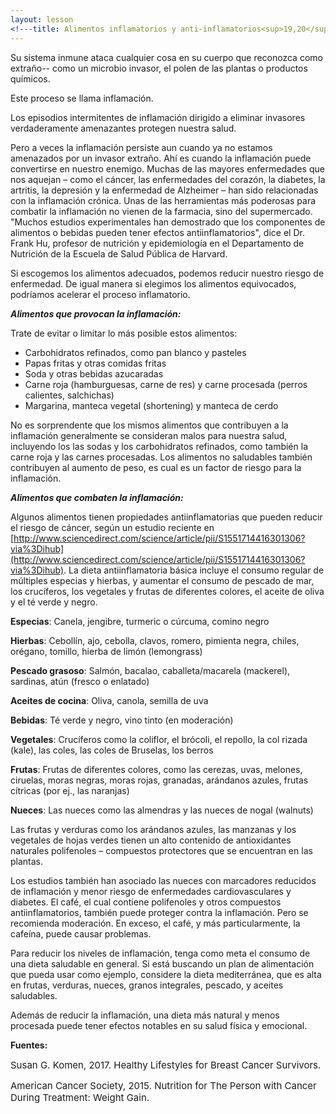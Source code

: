```yaml
---
layout: lesson
<!---title: Alimentos inflamatorios y anti-inflamatorios<sup>19,20</sup>--->
---
```

Su sistema inmune ataca cualquier cosa en su cuerpo que reconozca como extraño-- como un microbio invasor, el polen de las plantas o productos químicos.

Este proceso se llama inflamación. 

Los episodios intermitentes de inflamación dirigido a eliminar invasores verdaderamente amenazantes protegen nuestra salud. 

Pero a veces la inflamación persiste aun cuando ya no estamos amenazados por un invasor extraño. Ahí es cuando la inflamación puede convertirse en nuestro enemigo. Muchas de las mayores enfermedades que nos aquejan – como el cáncer, las enfermedades del corazón, la diabetes, la artritis, la depresión y la enfermedad de Alzheimer – han sido relacionadas con la inflamación crónica.
Unas de las herramientas más poderosas para combatir la inflamación no vienen de la farmacia, sino del supermercado. "Muchos estudios experimentales han demostrado que los componentes de alimentos o bebidas pueden tener efectos antiinflamatorios", dice el Dr. Frank Hu, profesor de nutrición y epidemiología en el Departamento de Nutrición de la Escuela de Salud Pública de Harvard.
		
Si escogemos los alimentos adecuados, podemos reducir nuestro riesgo de enfermedad. De igual manera si elegimos los alimentos equivocados, podríamos acelerar el proceso inflamatorio.


***Alimentos que provocan la inflamación:***

Trate de evitar o limitar lo más posible estos alimentos:

* Carbohidratos refinados, como pan blanco y pasteles
* Papas fritas y otras comidas fritas
* Soda y otras bebidas azucaradas
* Carne roja (hamburguesas, carne de res) y carne procesada (perros calientes, salchichas)
* Margarina, manteca vegetal (shortening) y manteca de cerdo

No es sorprendente que los mismos alimentos que contribuyen a la inflamación generalmente se consideran malos para nuestra salud, incluyendo los las sodas y los carbohidratos refinados, como también la carne roja y las carnes procesadas. Los alimentos no saludables también contribuyen al aumento de peso, es cual es un factor de riesgo para la inflamación.


***Alimentos que combaten la inflamación:***

Algunos alimentos tienen propiedades antiinflamatorias que pueden reducir el riesgo de cáncer, según un estudio reciente en  [http://www.sciencedirect.com/science/article/pii/S1551714416301306?via%3Dihub](http://www.sciencedirect.com/science/article/pii/S1551714416301306?via%3Dihub). La dieta antiinflamatoria básica incluye el consumo regular de múltiples especias y hierbas, y aumentar el consumo de pescado de mar, los crucíferos, los vegetales y frutas de diferentes colores, el aceite de oliva y el té verde y negro.

**Especias**: 	Canela, jengibre, turmeric o cúrcuma, comino negro

**Hierbas**:	Cebollín, ajo, cebolla, clavos, romero, pimienta negra, chiles, orégano, tomillo, hierba de limón (lemongrass)

**Pescado grasoso**:	Salmón, bacalao, caballeta/macarela (mackerel), sardinas, atún (fresco o enlatado)

**Aceites de cocina**:	Oliva, canola, semilla de uva

**Bebidas**:	Té verde y negro, vino tinto (en moderación)

**Vegetales**:	Crucíferos como la coliflor, el brócoli, el repollo, la col rizada (kale), las coles, las coles de Bruselas, los berros

**Frutas**:	Frutas de diferentes colores, como las cerezas, uvas, melones, ciruelas, moras negras, moras rojas, granadas, arándanos azules, frutas cítricas (por ej., las naranjas)

**Nueces**:	Las nueces como las almendras y las nueces de nogal (walnuts)

Las frutas y verduras como los arándanos azules, las manzanas y los vegetales de hojas verdes tienen un alto contenido de antioxidantes naturales polifenoles – compuestos protectores que se encuentran en las plantas.

Los estudios también han asociado las nueces con marcadores reducidos de inflamación y menor riesgo de enfermedades cardiovasculares y diabetes. El café, el cual contiene polifenoles y otros compuestos antiinflamatorios, también puede proteger contra la inflamación. Pero se recomienda moderación. En exceso, el café, y más particularmente, la cafeína, puede causar problemas. 

Para reducir los niveles de inflamación, tenga como meta el consumo de una dieta saludable en general. Si está buscando un plan de alimentación que pueda usar como ejemplo, considere la dieta mediterránea, que es alta en frutas, verduras, nueces, granos integrales, pescado, y aceites saludables.

Además de reducir la inflamación, una dieta más natural y menos procesada puede tener efectos notables en su salud física y emocional.

**Fuentes:**

<span style="font-size:15px;">Susan G. Komen, 2017. Healthy Lifestyles for Breast Cancer Survivors.</span>

<span style="font-size:15px;">American Cancer Society, 2015. Nutrition for The Person with Cancer During Treatment: Weight Gain.</span>








